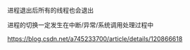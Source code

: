 进程退出后所有的线程也会退出



进程的切换一定发生在中断/异常/系统调用处理过程中



https://blog.csdn.net/a745233700/article/details/120866618